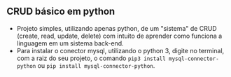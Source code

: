 ## CRUD básico em python

* Projeto simples, utilizando apenas python, de um "sistema" de CRUD (create, read, update, delete) com intuito de aprender como funciona a linguagem em um sistema back-end.
* Para instalar o conector mysql, utilizando o python 3, digite no terminal, com a raiz do seu projeto, o comando `pip3 install mysql-connector-python` ou `pip install mysql-connector-python`.